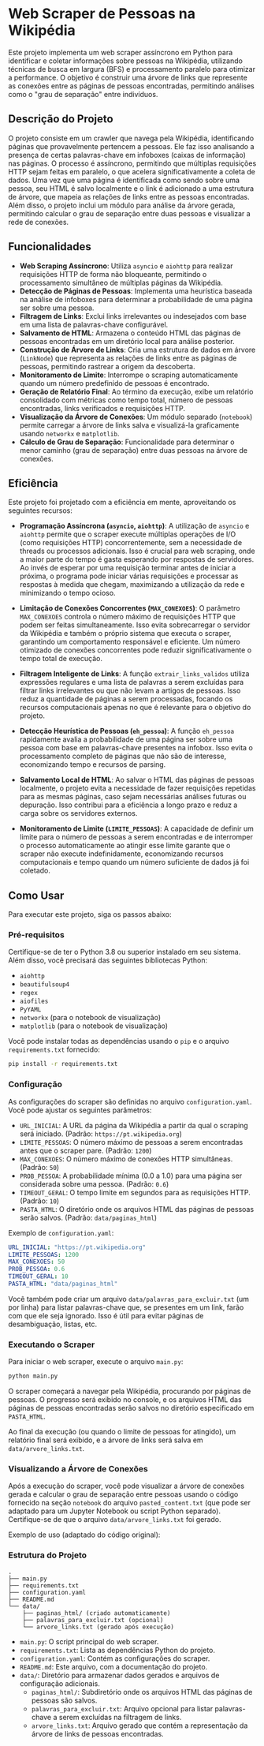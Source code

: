 # Web Scraper de Pessoas na Wikipédia

Este projeto implementa um web scraper assíncrono em Python para identificar e coletar informações sobre pessoas na Wikipédia, utilizando técnicas de busca em largura (BFS) e processamento paralelo para otimizar a performance. O objetivo é construir uma árvore de links que represente as conexões entre as páginas de pessoas encontradas, permitindo análises como o "grau de separação" entre indivíduos.




## Descrição do Projeto

O projeto consiste em um crawler que navega pela Wikipédia, identificando páginas que provavelmente pertencem a pessoas. Ele faz isso analisando a presença de certas palavras-chave em infoboxes (caixas de informação) nas páginas. O processo é assíncrono, permitindo que múltiplas requisições HTTP sejam feitas em paralelo, o que acelera significativamente a coleta de dados. Uma vez que uma página é identificada como sendo sobre uma pessoa, seu HTML é salvo localmente e o link é adicionado a uma estrutura de árvore, que mapeia as relações de links entre as pessoas encontradas. Além disso, o projeto inclui um módulo para análise da árvore gerada, permitindo calcular o grau de separação entre duas pessoas e visualizar a rede de conexões.




## Funcionalidades

- **Web Scraping Assíncrono**: Utiliza `asyncio` e `aiohttp` para realizar requisições HTTP de forma não bloqueante, permitindo o processamento simultâneo de múltiplas páginas da Wikipédia.
- **Detecção de Páginas de Pessoas**: Implementa uma heurística baseada na análise de infoboxes para determinar a probabilidade de uma página ser sobre uma pessoa.
- **Filtragem de Links**: Exclui links irrelevantes ou indesejados com base em uma lista de palavras-chave configurável.
- **Salvamento de HTML**: Armazena o conteúdo HTML das páginas de pessoas encontradas em um diretório local para análise posterior.
- **Construção de Árvore de Links**: Cria uma estrutura de dados em árvore (`LinkNode`) que representa as relações de links entre as páginas de pessoas, permitindo rastrear a origem da descoberta.
- **Monitoramento de Limite**: Interrompe o scraping automaticamente quando um número predefinido de pessoas é encontrado.
- **Geração de Relatório Final**: Ao término da execução, exibe um relatório consolidado com métricas como tempo total, número de pessoas encontradas, links verificados e requisições HTTP.
- **Visualização da Árvore de Conexões**: Um módulo separado (`notebook`) permite carregar a árvore de links salva e visualizá-la graficamente usando `networkx` e `matplotlib`.
- **Cálculo de Grau de Separação**: Funcionalidade para determinar o menor caminho (grau de separação) entre duas pessoas na árvore de conexões.




## Eficiência

Este projeto foi projetado com a eficiência em mente, aproveitando os seguintes recursos:

- **Programação Assíncrona (`asyncio`, `aiohttp`)**: A utilização de `asyncio` e `aiohttp` permite que o scraper execute múltiplas operações de I/O (como requisições HTTP) concorrentemente, sem a necessidade de threads ou processos adicionais. Isso é crucial para web scraping, onde a maior parte do tempo é gasta esperando por respostas de servidores. Ao invés de esperar por uma requisição terminar antes de iniciar a próxima, o programa pode iniciar várias requisições e processar as respostas à medida que chegam, maximizando a utilização da rede e minimizando o tempo ocioso.

- **Limitação de Conexões Concorrentes (`MAX_CONEXOES`)**: O parâmetro `MAX_CONEXOES` controla o número máximo de requisições HTTP que podem ser feitas simultaneamente. Isso evita sobrecarregar o servidor da Wikipédia e também o próprio sistema que executa o scraper, garantindo um comportamento responsável e eficiente. Um número otimizado de conexões concorrentes pode reduzir significativamente o tempo total de execução.

- **Filtragem Inteligente de Links**: A função `extrair_links_validos` utiliza expressões regulares e uma lista de palavras a serem excluídas para filtrar links irrelevantes ou que não levam a artigos de pessoas. Isso reduz a quantidade de páginas a serem processadas, focando os recursos computacionais apenas no que é relevante para o objetivo do projeto.

- **Detecção Heurística de Pessoas (`eh_pessoa`)**: A função `eh_pessoa` rapidamente avalia a probabilidade de uma página ser sobre uma pessoa com base em palavras-chave presentes na infobox. Isso evita o processamento completo de páginas que não são de interesse, economizando tempo e recursos de parsing.

- **Salvamento Local de HTML**: Ao salvar o HTML das páginas de pessoas localmente, o projeto evita a necessidade de fazer requisições repetidas para as mesmas páginas, caso sejam necessárias análises futuras ou depuração. Isso contribui para a eficiência a longo prazo e reduz a carga sobre os servidores externos.

- **Monitoramento de Limite (`LIMITE_PESSOAS`)**: A capacidade de definir um limite para o número de pessoas a serem encontradas e de interromper o processo automaticamente ao atingir esse limite garante que o scraper não execute indefinidamente, economizando recursos computacionais e tempo quando um número suficiente de dados já foi coletado.




## Como Usar

Para executar este projeto, siga os passos abaixo:

### Pré-requisitos

Certifique-se de ter o Python 3.8 ou superior instalado em seu sistema. Além disso, você precisará das seguintes bibliotecas Python:

- `aiohttp`
- `beautifulsoup4`
- `regex`
- `aiofiles`
- `PyYAML`
- `networkx` (para o notebook de visualização)
- `matplotlib` (para o notebook de visualização)

Você pode instalar todas as dependências usando o `pip` e o arquivo `requirements.txt` fornecido:

```bash
pip install -r requirements.txt
```

### Configuração

As configurações do scraper são definidas no arquivo `configuration.yaml`. Você pode ajustar os seguintes parâmetros:

- `URL_INICIAL`: A URL da página da Wikipédia a partir da qual o scraping será iniciado. (Padrão: `https://pt.wikipedia.org`)
- `LIMITE_PESSOAS`: O número máximo de pessoas a serem encontradas antes que o scraper pare. (Padrão: `1200`)
- `MAX_CONEXOES`: O número máximo de conexões HTTP simultâneas. (Padrão: `50`)
- `PROB_PESSOA`: A probabilidade mínima (0.0 a 1.0) para uma página ser considerada sobre uma pessoa. (Padrão: `0.6`)
- `TIMEOUT_GERAL`: O tempo limite em segundos para as requisições HTTP. (Padrão: `10`)
- `PASTA_HTML`: O diretório onde os arquivos HTML das páginas de pessoas serão salvos. (Padrão: `data/paginas_html`)

Exemplo de `configuration.yaml`:

```yaml
URL_INICIAL: "https://pt.wikipedia.org"
LIMITE_PESSOAS: 1200
MAX_CONEXOES: 50
PROB_PESSOA: 0.6
TIMEOUT_GERAL: 10
PASTA_HTML: "data/paginas_html"
```

Você também pode criar um arquivo `data/palavras_para_excluir.txt` (um por linha) para listar palavras-chave que, se presentes em um link, farão com que ele seja ignorado. Isso é útil para evitar páginas de desambiguação, listas, etc.

### Executando o Scraper

Para iniciar o web scraper, execute o arquivo `main.py`:

```bash
python main.py
```

O scraper começará a navegar pela Wikipédia, procurando por páginas de pessoas. O progresso será exibido no console, e os arquivos HTML das páginas de pessoas encontradas serão salvos no diretório especificado em `PASTA_HTML`.

Ao final da execução (ou quando o limite de pessoas for atingido), um relatório final será exibido, e a árvore de links será salva em `data/arvore_links.txt`.

### Visualizando a Árvore de Conexões

Após a execução do scraper, você pode visualizar a árvore de conexões gerada e calcular o grau de separação entre pessoas usando o código fornecido na seção `notebook` do arquivo `pasted_content.txt` (que pode ser adaptado para um Jupyter Notebook ou script Python separado). Certifique-se de que o arquivo `data/arvore_links.txt` foi gerado.

Exemplo de uso (adaptado do código original):


### Estrutura do Projeto

```
.  
├── main.py
├── requirements.txt
├── configuration.yaml
├── README.md
└── data/
    ├── paginas_html/ (criado automaticamente)
    ├── palavras_para_excluir.txt (opcional)
    └── arvore_links.txt (gerado após execução)
```

- `main.py`: O script principal do web scraper.
- `requirements.txt`: Lista as dependências Python do projeto.
- `configuration.yaml`: Contém as configurações do scraper.
- `README.md`: Este arquivo, com a documentação do projeto.
- `data/`: Diretório para armazenar dados gerados e arquivos de configuração adicionais.
  - `paginas_html/`: Subdiretório onde os arquivos HTML das páginas de pessoas são salvos.
  - `palavras_para_excluir.txt`: Arquivo opcional para listar palavras-chave a serem excluídas na filtragem de links.
  - `arvore_links.txt`: Arquivo gerado que contém a representação da árvore de links de pessoas encontradas.

